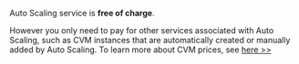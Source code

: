Auto Scaling service is **free of charge**.

However you only need to pay for other services associated with Auto Scaling, such as CVM instances that are automatically created or manually added by Auto Scaling. To learn more about CVM prices, see [here >>](https://intl.cloud.tencent.com/document/product/213/2180)
